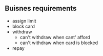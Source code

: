 Buisnes requirements
--------------------

- assign limit
- block card
- withdraw 
    - can't withdraw when cant' afford
    - can't withdraw when card is blocked
- repay